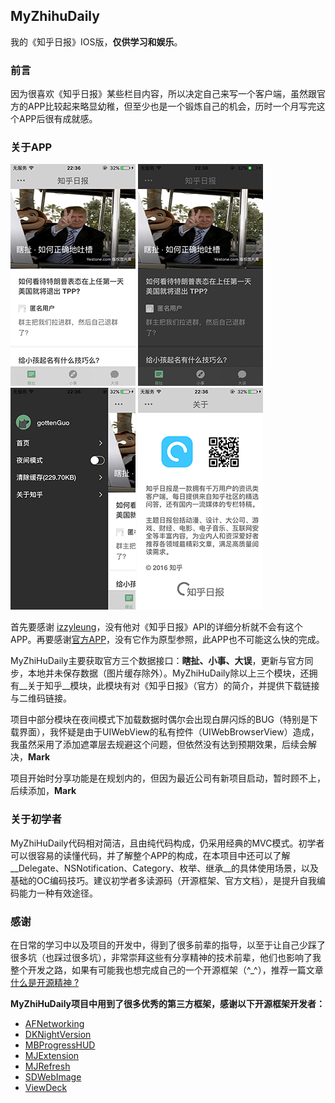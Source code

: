 ## MyZhihuDaily
我的《知乎日报》IOS版，__仅供学习和娱乐__。 

### 前言
因为很喜欢《知乎日报》某些栏目内容，所以决定自己来写一个客户端，虽然跟官方的APP比较起来略显幼稚，但至少也是一个锻炼自己的机会，历时一个月写完这个APP后很有成就感。

### 关于APP 

![HomePage](https://raw.githubusercontent.com/gottenGuo/ResourceFile/master/HomePage.PNG)    ![NightHomePage](https://raw.githubusercontent.com/gottenGuo/ResourceFile/master/NightHomePage.PNG)    ![SideslipPage](https://raw.githubusercontent.com/gottenGuo/ResourceFile/master/SideslipPage.PNG)    ![AboutZhiHuDailyPage](https://raw.githubusercontent.com/gottenGuo/ResourceFile/master/AboutZhiHuDailyPage.PNG)

首先要感谢 [izzyleung](https://github.com/izzyleung/ZhihuDailyPurify/wiki/%E7%9F%A5%E4%B9%8E%E6%97%A5%E6%8A%A5-API-%E5%88%86%E6%9E%90)，没有他对《知乎日报》API的详细分析就不会有这个APP。再要感谢[官方APP](http://daily.zhihu.com/)，没有它作为原型参照，此APP也不可能这么快的完成。

MyZhiHuDaily主要获取官方三个数据接口：__瞎扯、小事、大误__，更新与官方同步，本地并未保存数据（图片缓存除外）。MyZhiHuDaily除以上三个模块，还拥有__关于知乎__模块，此模块有对《知乎日报》（官方）的简介，并提供下载链接与二维码链接。

项目中部分模块在夜间模式下加载数据时偶尔会出现白屏闪烁的BUG（特别是下载界面），我怀疑是由于UIWebView的私有控件（UIWebBrowserView）造成，我虽然采用了添加遮罩层去规避这个问题，但依然没有达到预期效果，后续会解决，__Mark__

项目开始时分享功能是在规划内的，但因为最近公司有新项目启动，暂时顾不上，后续添加，__Mark__

### 关于初学者
MyZhiHuDaily代码相对简洁，且由纯代码构成，仍采用经典的MVC模式。初学者可以很容易的读懂代码，并了解整个APP的构成，在本项目中还可以了解 __Delegate、NSNotification、Category、枚举、继承__的具体使用场景，以及基础的OC编码技巧。建议初学者多读源码（开源框架、官方文档），是提升自我编码能力一种有效途径。

### 感谢
在日常的学习中以及项目的开发中，得到了很多前辈的指导，以至于让自己少踩了很多坑（也踩过很多坑），非常崇拜这些有分享精神的技术前辈，他们也影响了我整个开发之路，如果有可能我也想完成自己的一个开源框架（^_^），推荐一篇文章 [什么是开源精神 ?](https://github.com/lifesinger/blog/issues/167)

__MyZhiHuDaily项目中用到了很多优秀的第三方框架，感谢以下开源框架开发者：__

- [AFNetworking](https://github.com/AFNetworking/AFNetworking)
- [DKNightVersion](https://github.com/Draveness/DKNightVersion)
- [MBProgressHUD](https://github.com/jdg/MBProgressHUD)
- [MJExtension](https://github.com/CoderMJLee/MJExtension)
- [MJRefresh](https://github.com/CoderMJLee/MJRefresh)
- [SDWebImage](https://github.com/rs/SDWebImage)
- [ViewDeck](https://github.com/ViewDeck/ViewDeck)








